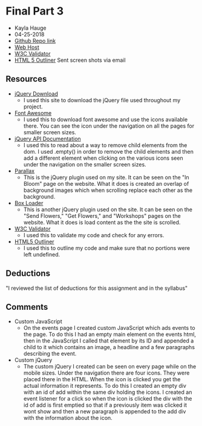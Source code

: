 # Final Part 3
* Kayla Hauge
* 04-25-2018
* [Github Repo link](https://github.com/kaylamarieh/project_final3_hauge_kayla.git)
* [Web Host](http://kaylahauge.com/project_final3_hauge_kayla/)
* [W3C Validator](https://github.com/kaylamarieh/project_final3_hauge_kayla)
* [HTML 5 Outliner]() Sent screen shots via email

## Resources
* [jQuery Download](https://jquery.com/download/)
    * I used this site to download the jQuery file used throughout my project.
* [Font Awesome](https://fontawesome.com/)
    * I used this to download font awesome and use the icons available there. You can see the icon under the navigation on all the pages for smaller screen sizes.
* [jQuery API Documentation](https://api.jquery.com/empty/)
    * I used this to read about a way to remove child elements from the dom. I used .empty() in order to remove the child elements and then add a different element when clicking on the various icons seen under the navigation on the smaller screen sizes.
* [Parallax](http://pixelcog.github.io/parallax.js/)
    * This is the jQuery plugin used on my site. It can be seen on the "In Bloom" page on the website. What it does is created an overlap of background images which when scrolling replace each other as the background.
* [Box Loader](https://github.com/matiasdg/boxLoader-Jquery-Plugin)
    * This is another jQuery plugin used on the site. It can be seen on the "Send Flowers," "Get Flowers," and "Workshops" pages on the website. What it does is load content as the the site is scrolled.
* [W3C Validator](https://validator.w3.org/unicorn/#validate-by-uri+task_conformance)
    * I used this to validate my code and check for any errors.
* [HTML5 Outliner](https://gsnedders.html5.org/outliner/)
    * I used this to outline my code and make sure that no portions were left undefined.


## Deductions
"I reviewed the list of deductions for this assignment and in the syllabus"

## Comments
* Custom JavaScript
    * On the events page I created custom JavaScript which ads events to the page. To do this I had an empty main element on the events html, then in the JavaScript I called that element by its ID and appended a child to it which contains an image, a headline and a few paragraphs describing the event.
* Custom jQuery
    * The custom jQuery I created can be seen on every page while on the mobile sizes. Under the navigation there are four icons. They were placed there in the HTML. When the icon is clicked you get the actual information it represents. To do this I created an empty div with an id of add within the same div holding the icons. I created an event listener for a click so when the icon is clicked the div with the id of add is first emptied so that if a previously item was clicked it wont show and then a new paragraph is appended to the add div with the information about the icon.
